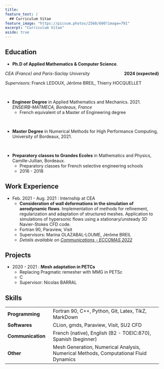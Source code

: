 ```yaml
---
title: 
feature_text: |
  ## Curriculum Vitae
feature_image: "https://picsum.photos/2560/600?image=791"
excerpt: "Curriculum Vitae"
aside: true
---
```


<center> </center>

## Education

* **Ph.D of Applied Mathematics & Computer Science**. 
<p style="text-align:left;">
    <i>CEA (France) and Paris-Saclay University</i>
    <span style="float:right;">
        <b>2024 (expected)</b>
    </span>
</p>

_Supervisors:_ Franck LEDOUX, Jérôme BREIL, Thierry HOCQUELLET  

&nbsp;
* **Engineer Degree** in Applied Mathematics and Mechanics. 2021.  
_ENSEIRB-MATMECA, Bordeaux, France_  
  * French equivalent of a Master of Engineering degree

&nbsp;
* **Master Degree** in Numerical Methods for High Performance Computing, University of Bordeaux, 2021.

&nbsp;
* **Preparatory classes to Grandes Ecoles** in Mathematics and Physics, Camille-Jullian, Bordeaux.
  * Preparatory classes for French selective engineering schools
  * 2016 - 2018

## Work Experience

* Feb. 2021 - Aug. 2021 : Internship at CEA
  * **Consideration of wall deformations in the simulation of aerodynamic flows**. Implementation of methods for refinement, regularization and adaptation of structured meshes. Application to simulations of hypersonic flows using a stationary/unsteady 3D Navier-Stokes CFD code.
  * Fortran 90, Paraview, Visit
  * Supervisors: Marina OLAZABAL-LOUME, Jérôme BREIL
  * _Details available on [Communications - ECCOMAS 2022](https://claireroche.github.io/conference%20proceeding/2022/11/24/eccomas-proceeding/)_




## Projects

* 2020 - 2021 : **Mesh adaptation in PETCs**
  * Replacing Pragmatic remesher with MMG in PETSc
  * C
  * Supervisor: Nicolas BARRAL




## Skills

|                               |                                                                                      |
|:------------------------------|:-------------------------------------------------------------------------------------|
| **Programming**               | Fortran 90, C++, Python, Git, Latex, TikZ, MarkDown                                  |
| **Softwares**                 | CLion, gmds, Paraview, Visit, SU2 CFD                                                |
| **Communication**&nbsp;&nbsp; | French (native), English (B2 - TOEIC:870), Spanish (beginner)                        |
| **Other**                     | Mesh Generation, Numerical Analysis, Numerical Methods, Computational Fluid Dynamics |
